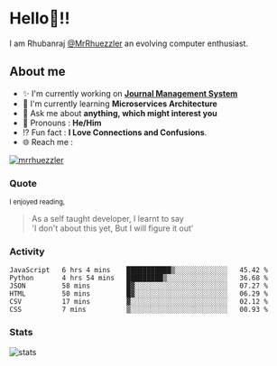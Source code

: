 
  
  
# Hello:wave:!!
I am Rhubanraj [@MrRhuezzler](https://github.com/MrRhuezzler) an evolving computer enthusiast.

## About me
- :sparkles: I'm currently working on [**Journal Management System**](https://manuscript.psgtech.ac.in)
- :book: I'm currently learning **Microservices Architecture**
- :speech_balloon: Ask me about **anything, which might interest you**
- :man: Pronouns : **He/Him**
- :interrobang: Fun fact : **I Love Connections and Confusions**.
- :globe_with_meridians: Reach me :  
  
[![mrrhuezzler](https://img.shields.io/badge/LinkedIn-0077B5?style=for-the-badge&logo=linkedin&logoColor=white)](https://www.linkedin.com/in/mrrhuezzler/)
<!--
### Interesting things, I found :bangbang:
-->
<!--
## Skills

## Drop a, Hi !
-->

<!-- 
Quotes
>  Always we overestimate the amount of work we can do in a day,  
>  and underestimate the amount we can do in our lifetime.
-->

### Quote
<sub>I enjoyed reading,</sub>
> As a self taught developer, I learnt to say  
> 'I don't about this yet, But I will figure it out'

### Activity
<!--START_SECTION:waka-->

```text
JavaScript   6 hrs 4 mins    ███████████▒░░░░░░░░░░░░░   45.42 %
Python       4 hrs 54 mins   █████████▒░░░░░░░░░░░░░░░   36.68 %
JSON         58 mins         █▓░░░░░░░░░░░░░░░░░░░░░░░   07.27 %
HTML         50 mins         █▓░░░░░░░░░░░░░░░░░░░░░░░   06.29 %
CSV          17 mins         ▓░░░░░░░░░░░░░░░░░░░░░░░░   02.12 %
CSS          7 mins          ▒░░░░░░░░░░░░░░░░░░░░░░░░   00.93 %
```

<!--END_SECTION:waka-->

### Stats
![stats](https://github-readme-streak-stats.herokuapp.com/?user=MrRhuezzler)
